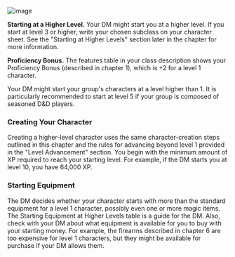 
![image](assets/rules/UnderConstruction.png)


**Starting at a Higher Level.** Your DM might start you at a higher level. If you start at level 3 or higher, write your chosen subclass on your character sheet. See the "Starting at Higher Levels" section later in the chapter for more information.

**Proficiency Bonus.** The features table in your class description shows your Proficiency Bonus (described in chapter 1), which is +2 for a level 1 character.




Your DM might start your group's characters at a level higher than 1. It is particularly recommended to start at level 5 if your group is composed of seasoned D&D players.

### Creating Your Character

Creating a higher-level character uses the same character-creation steps outlined in this chapter and the rules for advancing beyond level 1 provided in the "Level Advancement" section. You begin with the minimum amount of XP required to reach your starting level. For example, if the DM starts you at level 10, you have 64,000 XP.

### Starting Equipment

The DM decides whether your character starts with more than the standard equipment for a level 1 character, possibly even one or more magic items. The Starting Equipment at Higher Levels table is a guide for the DM. Also, check with your DM about what equipment is available for you to buy with your starting money. For example, the firearms described in chapter 6 are too expensive for level 1 characters, but they might be available for purchase if your DM allows them.